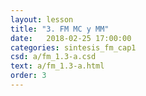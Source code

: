 ```yaml
---
layout: lesson 
title: "3. FM MC y MM"
date:   2018-02-25 17:00:00
categories: sintesis_fm_cap1
csd: a/fm_1.3-a.csd
text: a/fm_1.3-a.html
order: 3
---
```

